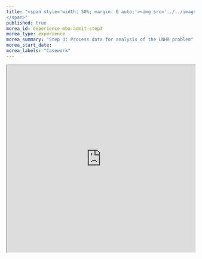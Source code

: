 ```yaml
---
title: "<span style='width: 50%; margin: 0 auto;'><img src='../../images/ProcessStep3.png' height='50px' width='auto'></img></span><span>Step 3: Process Your Data for Analysis
</span>"
published: true
morea_id: experience-mba-admit-step3
morea_type: experience
morea_summary: "Step 3: Process data for analysis of the LNHR problem"
morea_start_date: 
morea_labels: "Casework"
---
```

<iframe style="width: 100%; height: 500px;" src="https://docs.google.com/document/d/153mT9kgpSQhHtgqtYNl483v4f6OLWgKpb-FK_BzvqsQ/edit?usp=sharing">